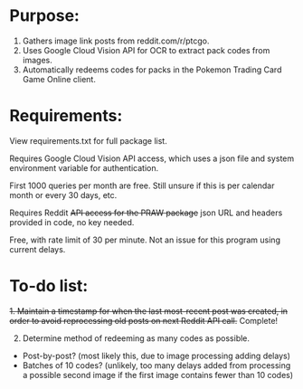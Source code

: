 # Purpose:

1. Gathers image link posts from reddit.com/r/ptcgo.
2. Uses Google Cloud Vision API for OCR to extract pack codes from images.
3. Automatically redeems codes for packs in the Pokemon Trading Card Game Online client.

# Requirements:

View requirements.txt for full package list.

Requires Google Cloud Vision API access, which uses a json file and system environment variable for authentication.

First 1000 queries per month are free. Still unsure if this is per calendar month or every 30 days, etc.

Requires Reddit ~~API access for the PRAW package~~ json URL and headers provided in code, no key needed.

Free, with rate limit of 30 per minute. Not an issue for this program using current delays.

# To-do list:

~~1. Maintain a timestamp for when the last most-recent post was created, in order to avoid reprocessing old posts on next Reddit API call.~~ Complete!

2. Determine method of redeeming as many codes as possible.
  * Post-by-post? (most likely this, due to image processing adding delays)
  * Batches of 10 codes? (unlikely, too many delays added from processing a possible second image if the first image contains fewer than 10 codes)
